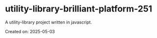 # utility-library-brilliant-platform-251

A utility-library project written in javascript.

Created on: 2025-05-03
